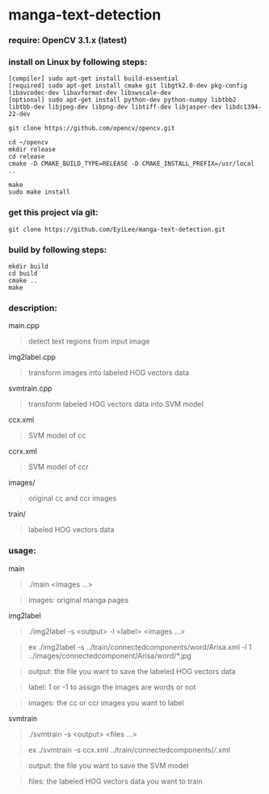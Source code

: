 # manga-text-detection
### require: OpenCV 3.1.x (latest)

### install on Linux by following steps:

	[compiler] sudo apt-get install build-essential
	[required] sudo apt-get install cmake git libgtk2.0-dev pkg-config libavcodec-dev libavformat-dev libswscale-dev
	[optional] sudo apt-get install python-dev python-numpy libtbb2 libtbb-dev libjpeg-dev libpng-dev libtiff-dev libjasper-dev libdc1394-22-dev

	git clone https://github.com/opencv/opencv.git

	cd ~/opencv
	mkdir release
	cd release
	cmake -D CMAKE_BUILD_TYPE=RELEASE -D CMAKE_INSTALL_PREFIX=/usr/local ..

	make
	sudo make install

### get this project via git:

	git clone https://github.com/EyiLee/manga-text-detection.git

### build by following steps:

	mkdir build
	cd build
	cmake ..
	make

### description:
main.cpp
>	detect text regions from input image

img2label.cpp
>	transform images into labeled HOG vectors data

svmtrain.cpp
>	transform labeled HOG vectors data into SVM model

ccx.xml
>	SVM model of cc

ccrx.xml
>	SVM model of ccr

images/
>	original cc and ccr images

train/
>	labeled HOG vectors data

### usage:
main
>	./main \<images ...\>

>images: original manga pages

img2label
>	./img2label -s \<output\> -l \<label\> \<images ...\>

>ex	./img2label -s ../train/connectedcomponents/word/Arisa.xml -l 1 ../images/connectedcomponent/Arisa/word/*.jpg

>output: the file you want to save the labeled HOG vectors data

>label: 1 or -1 to assign the images are words or not

>images: the cc or ccr images you want to label

svmtrain
>	./svmtrain -s \<output\> \<files ...\>

>ex	./svmtrain -s ccx.xml ../train/connectedcomponents/*/*.xml

>output: the file you want to save the SVM model

>files: the labeled HOG vectors data you want to train
